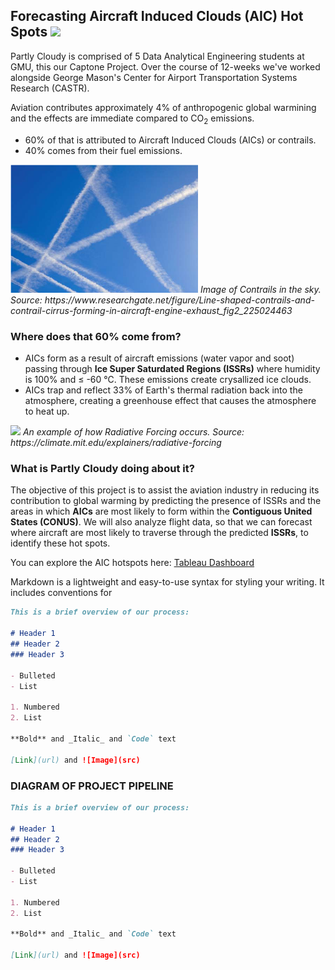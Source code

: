 ## Forecasting Aircraft Induced Clouds (AIC) Hot Spots <img src= "https://github.com/rina635/partly_cloudy/blob/main/images/2601_cloud.png">

Partly Cloudy is comprised of 5 Data Analytical Engineering students at GMU, this our Captone Project. Over the course of 12-weeks we've worked alongside George Mason's Center for Airport Transportation Systems Research (CASTR).

Aviation contributes approximately 4% of anthropogenic global warmining and the effects are immediate compared to CO<sub>2</sub> emissions.
- 60% of that is attributed to Aircraft Induced Clouds (AICs) or contrails.
- 40% comes from their fuel emissions.

<img src= "images/contrail.png" width="300" >
<em>Image of Contrails in the sky. Source: https://www.researchgate.net/figure/Line-shaped-contrails-and-contrail-cirrus-forming-in-aircraft-engine-exhaust_fig2_225024463</em>


### Where does that 60% come from?

- AICs form as a result of aircraft emissions (water vapor and soot) passing through **Ice Super Saturdated Regions (ISSRs)** where humidity is 100% and ≤ -60 ℃. These emissions create crysallized ice clouds.
- AICs trap and reflect 33% of Earth's thermal radiation back into the atmosphere, creating a greenhouse effect that causes the atmosphere to heat up.

<img src= "images/RF.png" width="650" >
<em>An example of how Radiative Forcing occurs. Source: https://climate.mit.edu/explainers/radiative-forcing</em>
 

### What is Partly Cloudy doing about it?

The objective of this project is to assist the aviation industry in reducing its contribution to global warming by predicting the presence of ISSRs and the areas in which **AICs** are most likely to form within the **Contiguous United States (CONUS)**.  We will also analyze flight data, so that we can forecast where aircraft are most likely to traverse through the predicted **ISSRs**, to identify these hot spots.

You can explore the AIC hotspots here: [Tableau Dashboard](https://explore.dot.gov/views/ISSRMonthlyCellHoursPOST/MonthlyISSRCell-HoursbyARTCC?%3AshowAppBanner=false&%3Adisplay_count=n&%3AshowVizHome=n&%3Aorigin=viz_share_link&%3AisGuestRedirectFromVizportal=y&%3Aembed=y)

Markdown is a lightweight and easy-to-use syntax for styling your writing. It includes conventions for
```markdown
This is a brief overview of our process:

# Header 1
## Header 2
### Header 3

- Bulleted
- List

1. Numbered
2. List

**Bold** and _Italic_ and `Code` text

[Link](url) and ![Image](src)
```
### DIAGRAM OF PROJECT PIPELINE

```markdown
This is a brief overview of our process:

# Header 1
## Header 2
### Header 3

- Bulleted
- List

1. Numbered
2. List

**Bold** and _Italic_ and `Code` text

[Link](url) and ![Image](src)
```
